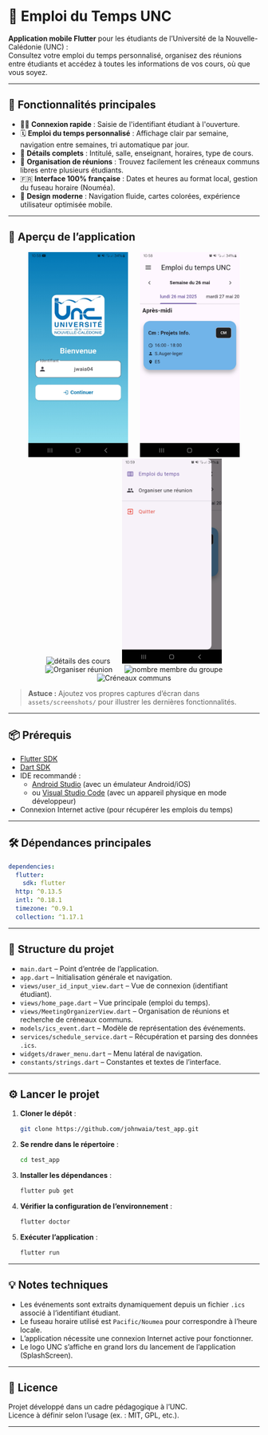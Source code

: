 # 📅 Emploi du Temps UNC

**Application mobile Flutter** pour les étudiants de l’Université de la Nouvelle-Calédonie (UNC) :  
Consultez votre emploi du temps personnalisé, organisez des réunions entre étudiants et accédez à toutes les informations de vos cours, où que vous soyez.

---

## 🚀 Fonctionnalités principales

- 🧑‍🎓 **Connexion rapide** : Saisie de l'identifiant étudiant à l'ouverture.
- 🗓️ **Emploi du temps personnalisé** : Affichage clair par semaine, navigation entre semaines, tri automatique par jour.
- 🏫 **Détails complets** : Intitulé, salle, enseignant, horaires, type de cours.
- 🤝 **Organisation de réunions** : Trouvez facilement les créneaux communs libres entre plusieurs étudiants.
- 🇫🇷 **Interface 100% française** : Dates et heures au format local, gestion du fuseau horaire (Nouméa).
- 📱 **Design moderne** : Navigation fluide, cartes colorées, expérience utilisateur optimisée mobile.

---

## 📸 Aperçu de l’application

<p align="center">
  <img src="assets/screenshots/page_acceuil.jpg" alt="page acceuil" width="200" hspace="10"/>
  <img src="assets/screenshots/affichage_cours.jpg" alt="cours" width="200" hspace="10"/>
  <img src="assets/screenshots/détails_cours.jpg" alt="détails des cours" width="200" hspace="10"/>
  <img src="assets/screenshots/menu.jpg" alt="Détail événement" width="200" hspace="10"/>
  <img src="assets/screenshots/organiser_des_réunions.jpg" alt="Organiser réunion" width="200" hspace="10"/>
  <img src="assets/screenshots/groupe_étudiant.jpg" alt="nombre membre du groupe" width="200" hspace="10"/>
  <img src="assets/screenshots/Affichage_des_créneaux.jpg" alt="Créneaux communs" width="200"/>
</p>

> **Astuce :** Ajoutez vos propres captures d’écran dans `assets/screenshots/` pour illustrer les dernières fonctionnalités.

---

## 📦 Prérequis

- [Flutter SDK](https://flutter.dev/docs/get-started/install)
- [Dart SDK](https://dart.dev/get-dart)
- IDE recommandé :
  - [Android Studio](https://developer.android.com/studio) (avec un émulateur Android/iOS)
  - ou [Visual Studio Code](https://code.visualstudio.com/) (avec un appareil physique en mode développeur)
- Connexion Internet active (pour récupérer les emplois du temps)

---

## 🛠️ Dépendances principales

```yaml
dependencies:
  flutter:
    sdk: flutter
  http: ^0.13.5
  intl: ^0.18.1
  timezone: ^0.9.1
  collection: ^1.17.1
```

---

## 📁 Structure du projet

- `main.dart` – Point d’entrée de l’application.
- `app.dart` – Initialisation générale et navigation.
- `views/user_id_input_view.dart` – Vue de connexion (identifiant étudiant).
- `views/home_page.dart` – Vue principale (emploi du temps).
- `views/MeetingOrganizerView.dart` – Organisation de réunions et recherche de créneaux communs.
- `models/ics_event.dart` – Modèle de représentation des événements.
- `services/schedule_service.dart` – Récupération et parsing des données `.ics`.
- `widgets/drawer_menu.dart` – Menu latéral de navigation.
- `constants/strings.dart` – Constantes et textes de l’interface.

---

## ⚙️ Lancer le projet

1. **Cloner le dépôt** :
   ```bash
   git clone https://github.com/johnwaia/test_app.git
   ```
2. **Se rendre dans le répertoire** :
   ```bash
   cd test_app
   ```
3. **Installer les dépendances** :
   ```bash
   flutter pub get
   ```
4. **Vérifier la configuration de l’environnement** :
   ```bash
   flutter doctor
   ```
5. **Exécuter l’application** :
   ```bash
   flutter run
   ```

---

## 💡 Notes techniques

- Les événements sont extraits dynamiquement depuis un fichier `.ics` associé à l’identifiant étudiant.
- Le fuseau horaire utilisé est `Pacific/Noumea` pour correspondre à l’heure locale.
- L’application nécessite une connexion Internet active pour fonctionner.
- Le logo UNC s’affiche en grand lors du lancement de l’application (SplashScreen).

---

## 📄 Licence

Projet développé dans un cadre pédagogique à l’UNC.  
Licence à définir selon l’usage (ex. : MIT, GPL, etc.).

---
